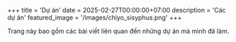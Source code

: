 +++
title = 'Dự án'
date = 2025-02-27T00:00:00+07:00
description = 'Các dự án'
featured_image = '/images/chiyo_sisyphus.png'
+++

Trang này bao gồm các bài viết liên quan đến những dự án mà mình đã làm.
